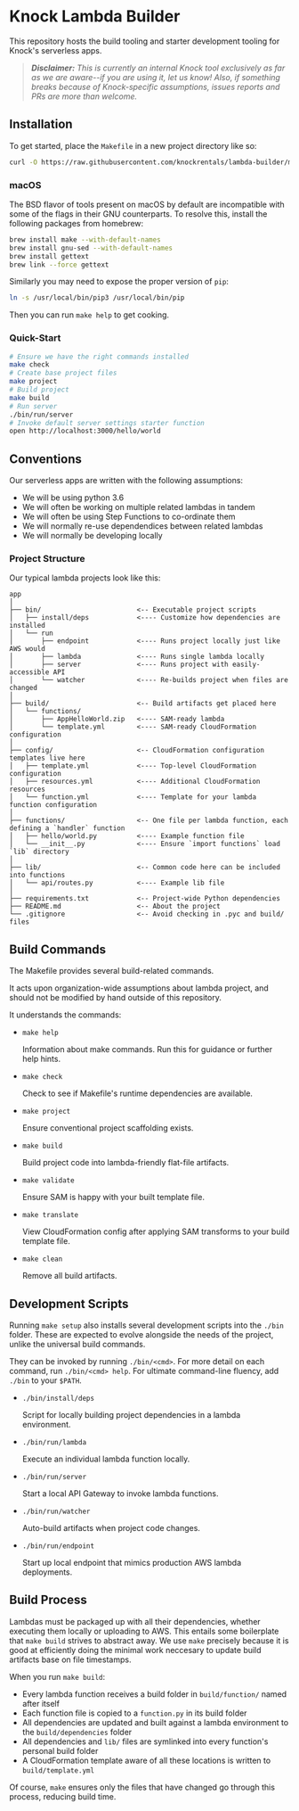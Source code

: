 Knock Lambda Builder
====================

This repository hosts the build tooling and starter development tooling
for Knock's serverless apps.

> ***Disclaimer:*** *This is currently an internal Knock tool exclusively as far as we are aware--if you are using it, let us know! Also, if something breaks because of Knock-specific assumptions, issues reports and PRs are more than welcome.*

Installation
------------

To get started, place the `Makefile` in a new project directory like so:

```bash
curl -O https://raw.githubusercontent.com/knockrentals/lambda-builder/master/Makefile
```

### macOS

The BSD flavor of tools present on macOS by default are incompatible with some
of the flags in their GNU counterparts. To resolve this, install the following
packages from homebrew:

```bash
brew install make --with-default-names
brew install gnu-sed --with-default-names
brew install gettext
brew link --force gettext
```

Similarly you may need to expose the proper version of `pip`:

```bash
ln -s /usr/local/bin/pip3 /usr/local/bin/pip
```

Then you can run `make help` to get cooking.

### Quick-Start

```bash
# Ensure we have the right commands installed
make check
# Create base project files
make project
# Build project
make build
# Run server
./bin/run/server
# Invoke default server settings starter function
open http://localhost:3000/hello/world
```


Conventions
-----------

Our serverless apps are written with the following assumptions:

- We will be using python 3.6
- We will often be working on multiple related lambdas in tandem
- We will often be using Step Functions to co-ordinate them
- We will normally re-use dependendices between related lambdas
- We will normally be developing locally


### Project Structure

Our typical lambda projects look like this:

```
app
│
├── bin/                        <-- Executable project scripts
│   ├── install/deps            <---- Customize how dependencies are installed
│   └── run
│       ├── endpoint            <---- Runs project locally just like AWS would
│       ├── lambda              <---- Runs single lambda locally
│       ├── server              <---- Runs project with easily-accessible API 
│       └── watcher             <---- Re-builds project when files are changed
│
├── build/                      <-- Build artifacts get placed here
│   └── functions/
│       ├── AppHelloWorld.zip   <---- SAM-ready lambda
│       └── template.yml        <---- SAM-ready CloudFormation configuration
│
├── config/                     <-- CloudFormation configuration templates live here
│   ├── template.yml            <---- Top-level CloudFormation configuration
│   ├── resources.yml           <---- Additional CloudFormation resources
│   └── function.yml            <---- Template for your lambda function configuration
│
├── functions/                  <-- One file per lambda function, each defining a `handler` function
│   ├── hello/world.py          <---- Example function file
│   └── __init__.py             <---- Ensure `import functions` load `lib` directory
│
├── lib/                        <-- Common code here can be included into functions
│   └── api/routes.py           <---- Example lib file
│
├── requirements.txt            <-- Project-wide Python dependencies
├── README.md                   <-- About the project
└── .gitignore                  <-- Avoid checking in .pyc and build/ files
```


Build Commands
--------------

The Makefile provides several build-related commands.

It acts upon organization-wide assumptions about lambda project,
and should not be modified by hand outside of this repository.

It understands the commands:

- `make help`

  Information about make commands. Run this for guidance or further help hints.

- `make check`

  Check to see if Makefile's runtime dependencies are available.

- `make project`

  Ensure conventional project scaffolding exists.

- `make build`

  Build project code into lambda-friendly flat-file artifacts.

- `make validate`

  Ensure SAM is happy with your built template file.

- `make translate`

  View CloudFormation config after applying SAM transforms to your build template file.

- `make clean`

  Remove all build artifacts.


Development Scripts
-------------------

Running `make setup` also installs several development scripts
into the `./bin` folder. These are expected to evolve alongside
the needs of the project, unlike the universal build commands.

They can be invoked by running `./bin/<cmd>`.
For more detail on each command, run `./bin/<cmd> help`.
For ultimate command-line fluency, add `./bin` to your `$PATH`.

- `./bin/install/deps`

  Script for locally building project dependencies in a lambda environment.

- `./bin/run/lambda`

  Execute an individual lambda function locally.

- `./bin/run/server`

  Start a local API Gateway to invoke lambda functions.

- `./bin/run/watcher`

  Auto-build artifacts when project code changes.

- `./bin/run/endpoint`

  Start up local endpoint that mimics production AWS lambda deployments.


Build Process
-------------

Lambdas must be packaged up with all their dependencies, whether executing them
locally or uploading to AWS. This entails some boilerplate that `make build` strives
to abstract away. We use `make` precisely because it is good at efficiently
doing the minimal work neccesary to update build artifacts base on file timestamps.

When you run `make build`:

  - Every lambda function receives a build folder in `build/function/` named after itself
  - Each function file is copied to a `function.py` in its build folder
  - All dependencies are updated and built against a lambda environment to the `build/dependencies` folder
  - All dependencies and `lib/` files are symlinked into every function's personal build folder
  - A CloudFormation template aware of all these locations is written to `build/template.yml`

Of course, `make` ensures only the files that have changed go through this process, reducing build time.

